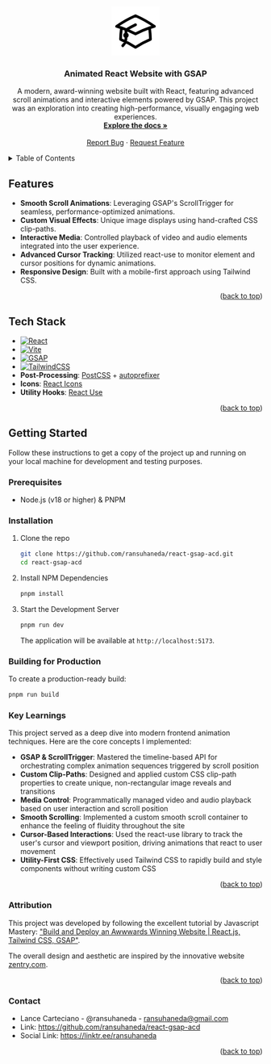 <!-- Improved compatibility of back to top link: See: https://github.com/othneildrew/Best-README-Template/pull/73 -->

<a id="readme-top"></a>

<!-- PROJECT SHIELDS -->
<!--
*** I'm using markdown "reference style" links for readability.
*** Reference links are enclosed in brackets [ ] instead of parentheses ( ).
*** See the bottom of this document for the declaration of the reference variables
*** for contributors-url, forks-url, etc. This is an optional, concise syntax you may use.
*** https://www.markdownguide.org/basic-syntax/#reference-style-links
-->

<!-- PROJECT LOGO -->
<br />
<div align="center">

   <a href="https://github.com/ransuhaneda/react-gsap-acd">
    <img src="public/img/logo.png" alt="Logo" width="96" height="96">
  </a>
  <h3 align="center">Animated React Website with GSAP</h3>
  <p align="center">
   A modern, award-winning website built with React, featuring advanced scroll animations and interactive elements powered by GSAP. This project was an exploration into creating high-performance, visually engaging web experiences.
    <br />
    <a href="https://github.com/ransuhaneda/react-gsap-acd"><strong>Explore the docs »</strong></a>
    <br />
    <br />
    <a href="https://github.com/ransuhaneda/react-gsap-acd/issues">Report Bug</a>
    ·
    <a href="https://github.com/ransuhaneda/react-gsap-acd/issues">Request Feature</a>
  </p>
</div>

<!-- TABLE OF CONTENTS -->
<details>
  <summary>Table of Contents</summary>
  <ol>
    <li>
      <a href="#features">Features</a>
    </li>
    <li><a href="#tech-stack">Tech Stack</a></li>
    <li>
      <a href="#getting-started">Getting Started</a>
      <ul>
        <li><a href="#prerequisites">Prerequisites</a></li>
        <li><a href="#installation">Installation</a></li>
        <li><a href="#building-for-production">Building for Production</a></li>
      </ul>
    </li>
    <li><a href="#key-learnings">Key Learnings</a></li>
    <li><a href="#attribution">Attribution</a></li>
    <li><a href="#contact">Contact</a></li>
  </ol>
</details>

<!-- FEATURES -->

## Features

- **Smooth Scroll Animations**: Leveraging GSAP's ScrollTrigger for seamless, performance-optimized animations.
- **Custom Visual Effects**: Unique image displays using hand-crafted CSS clip-paths.
- **Interactive Media**: Controlled playback of video and audio elements integrated into the user experience.
- **Advanced Cursor Tracking**: Utilized react-use to monitor element and cursor positions for dynamic animations.
- **Responsive Design**: Built with a mobile-first approach using Tailwind CSS.

<p align="right">(<a href="#readme-top">back to top</a>)</p>

<!-- TECHSTACK -->

## Tech Stack

- [![React][React-shield]][React-url]
- [![Vite][Vite-shield]][Vite-url]
- [![GSAP][GSAP-shield]][GSAP-url]
- [![TailwindCSS][TailwindCSS-shield]][TailwindCSS-url]
- **Post-Processing**: [PostCSS](https://postcss.org/) + [autoprefixer](https://github.com/postcss/autoprefixer)
- **Icons**: [React Icons](https://react-icons.github.io/react-icons/)
- **Utility Hooks**: [React Use](https://github.com/streamich/react-use)

<p align="right">(<a href="#readme-top">back to top</a>)</p>

<!-- GETTING STARTED -->

## Getting Started

Follow these instructions to get a copy of the project up and running on your local machine for development and testing purposes.

### Prerequisites

- Node.js (v18 or higher) & PNPM

### Installation

1.  Clone the repo

    ```bash
    git clone https://github.com/ransuhaneda/react-gsap-acd.git
    cd react-gsap-acd
    ```

2.  Install NPM Dependencies

    ```bash
    pnpm install
    ```

3.  Start the Development Server
    ```bash
    pnpm run dev
    ```
    The application will be available at `http://localhost:5173`.

<!-- Production Build -->

### Building for Production

To create a production-ready build:

```bash
pnpm run build
```

### Key Learnings

This project served as a deep dive into modern frontend animation techniques. Here are the core concepts I implemented:

- **GSAP & ScrollTrigger**: Mastered the timeline-based API for orchestrating complex animation sequences triggered by scroll position
- **Custom Clip-Paths**: Designed and applied custom CSS clip-path properties to create unique, non-rectangular image reveals and transitions
- **Media Control**: Programmatically managed video and audio playback based on user interaction and scroll position
- **Smooth Scrolling**: Implemented a custom smooth scroll container to enhance the feeling of fluidity throughout the site
- **Cursor-Based Interactions**: Used the react-use library to track the user's cursor and viewport position, driving animations that react to user movement
- **Utility-First CSS**: Effectively used Tailwind CSS to rapidly build and style components without writing custom CSS

<p align="right">(<a href="#readme-top">back to top</a>)</p>

<!-- Attribution & Inspiration -->

### Attribution

This project was developed by following the excellent tutorial by Javascript Mastery:
["Build and Deploy an Awwwards Winning Website | React.js, Tailwind CSS, GSAP"](https://www.youtube.com/watch?v=zA9r5zTllx4).

The overall design and aesthetic are inspired by the innovative website [zentry.com](https://zentry.com/).

<p align="right">(<a href="#readme-top">back to top</a>)</p>

<!-- CONTACT -->

### Contact

- Lance Carteciano - @ransuhaneda - ransuhaneda@gmail.com
- Link: https://github.com/ransuhaneda/react-gsap-acd
- Social Link: https://linktr.ee/ransuhaneda

<p align="right">(<a href="#readme-top">back to top</a>)</p>

<!-- MARKDOWN LINKS & IMAGES -->
<!-- https://www.markdownguide.org/basic-syntax/#reference-style-links -->

<!-- Url -->

[React-url]: https://react.dev/
[GSAP-url]: https://gsap.com/
[TailwindCSS-url]: https://tailwindcss.com/
[Vite-url]: https://vite.dev/

<!-- Badges -->

[React-shield]: https://img.shields.io/badge/React-20232A?style=for-the-badge&logo=react&logoColor=61DAFB
[GSAP-shield]: https://img.shields.io/badge/GSAP-88CE02?style=for-the-badge&logo=greensock&logoColor=white
[TailwindCSS-shield]: https://img.shields.io/badge/Tailwind_CSS-38B2AC?style=for-the-badge&logo=tailwind-css&logoColor=white
[Vite-shield]: https://img.shields.io/badge/Vite-B73BFE?style=for-the-badge&logo=vite&logoColor=FFD62E
